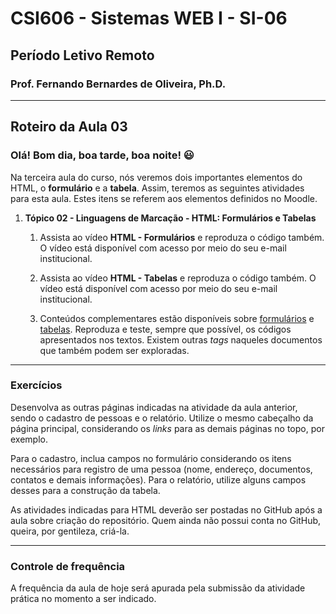 # CSI606 - Sistemas WEB I - SI-06
## Período Letivo Remoto
### Prof. Fernando Bernardes de Oliveira, Ph.D.

---

## Roteiro da Aula 03

### Olá! Bom dia, boa tarde, boa noite! :smiley:

Na terceira aula do curso, nós veremos dois importantes elementos do HTML, o **formulário** e a **tabela**. Assim, teremos as seguintes atividades para esta aula. Estes itens se referem aos elementos definidos no Moodle.

1.  **Tópico 02 - Linguagens de Marcação - HTML: Formulários e Tabelas**

    1.  Assista ao vídeo **HTML - Formulários** e reproduza o código também. O vídeo está disponível com acesso por meio do seu e-mail institucional.

    1.  Assista ao vídeo **HTML - Tabelas** e reproduza o código também. O vídeo está disponível com acesso por meio do seu e-mail institucional.

    1.  Conteúdos complementares estão disponíveis sobre [formulários](../Lectures/html.md#forms) e [tabelas](../Lectures/html.md#tables). Reproduza e teste, sempre que possível, os códigos apresentados nos textos. Existem outras *tags* naqueles documentos que também podem ser exploradas.

---

### Exercícios

Desenvolva as outras páginas indicadas na atividade da aula anterior, sendo o cadastro de pessoas e o relatório. Utilize o mesmo cabeçalho da página principal, considerando os *links* para as demais páginas no topo, por exemplo.

Para o cadastro, inclua campos no formulário considerando os itens necessários para registro de uma pessoa (nome, endereço, documentos, contatos e demais informações). Para o relatório, utilize alguns campos desses para a construção da tabela.

As atividades indicadas para HTML deverão ser postadas no GitHub após a aula sobre criação do repositório. Quem ainda não possui conta no
GitHub, queira, por gentileza, criá-la.

---

### Controle de frequência

A frequência da aula de hoje será apurada pela submissão da atividade prática no momento a ser indicado.